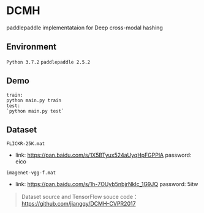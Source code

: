 # DCMH

paddlepaddle implementataion for Deep cross-modal hashing

## Environment

`Python 3.7.2`
`paddlepaddle 2.5.2`

## Demo

```
train:
python main.py train
test:
`python main.py test`
```

## Dataset

`FLICKR-25K.mat` 

* link: https://pan.baidu.com/s/1X5BTyux524aUyqHpFGPPlA  password: eico

`imagenet-vgg-f.mat`

* link: https://pan.baidu.com/s/1h-7OUyb5nbjrNkIc_1G9JQ  password: 5itw

> Dataset source and TensorFlow souce code：https://github.com/jiangqy/DCMH-CVPR2017
